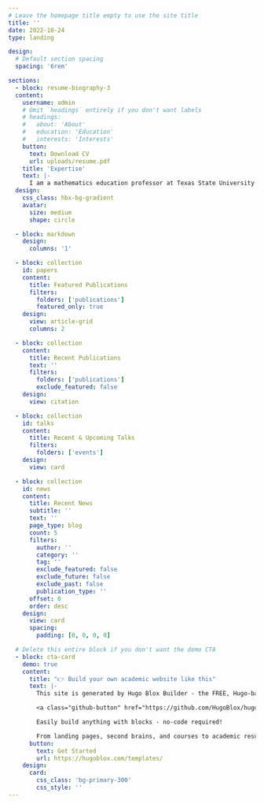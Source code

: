 ```yaml
---
# Leave the homepage title empty to use the site title
title: ''
date: 2022-10-24
type: landing

design:
  # Default section spacing
  spacing: '6rem'

sections:
  - block: resume-biography-3
  content:
    username: admin
    # Omit `headings` entirely if you don't want labels
    # headings:
    #   about: 'About'
    #   education: 'Education'
    #   interests: 'Interests'
    button:
      text: Download CV
      url: uploads/resume.pdf
    title: 'Expertise'
    text: |-
      I am a mathematics education professor at Texas State University...
  design:
    css_class: hbx-bg-gradient
    avatar:
      size: medium
      shape: circle

  - block: markdown
    design:
      columns: '1'

  - block: collection
    id: papers
    content:
      title: Featured Publications
      filters:
        folders: ['publications']
        featured_only: true
    design:
      view: article-grid
      columns: 2

  - block: collection
    content:
      title: Recent Publications
      text: ''
      filters:
        folders: ['publications']
        exclude_featured: false
    design:
      view: citation

  - block: collection
    id: talks
    content:
      title: Recent & Upcoming Talks
      filters:
        folders: ['events']
    design:
      view: card

  - block: collection
    id: news
    content:
      title: Recent News
      subtitle: ''
      text: ''
      page_type: blog
      count: 5
      filters:
        author: ''
        category: ''
        tag: ''
        exclude_featured: false
        exclude_future: false
        exclude_past: false
        publication_type: ''
      offset: 0
      order: desc
    design:
      view: card
      spacing:
        padding: [0, 0, 0, 0]

  # Delete this entire block if you don't want the demo CTA
  - block: cta-card
    demo: true
    content:
      title: "👉 Build your own academic website like this"
      text: |-
        This site is generated by Hugo Blox Builder - the FREE, Hugo-based open source website builder trusted by 250,000+ academics like you.

        <a class="github-button" href="https://github.com/HugoBlox/hugo-blox-builder" data-color-scheme="no-preference: light; light: light; dark: dark;" data-icon="octicon-star" data-size="large" data-show-count="true" aria-label="Star HugoBlox/hugo-blox-builder on GitHub">Star</a>

        Easily build anything with blocks - no-code required!

        From landing pages, second brains, and courses to academic resumés, conferences, and tech blogs.
      button:
        text: Get Started
        url: https://hugoblox.com/templates/
    design:
      card:
        css_class: 'bg-primary-300'
        css_style: ''
---
```

